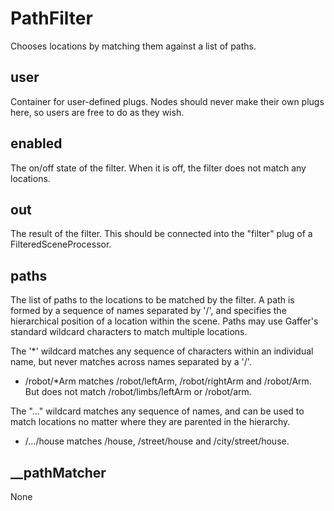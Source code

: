 # PathFilter

Chooses locations by matching them against a list of
paths.

## user 

 Container for user-defined plugs. Nodes
should never make their own plugs here,
so users are free to do as they wish. 

## enabled 

 The on/off state of the filter. When it is off, the
filter does not match any locations. 

## out 

 The result of the filter. This should be connected into
the "filter" plug of a FilteredSceneProcessor. 

## paths 

 The list of paths to the locations to be matched by the filter.
A path is formed by a sequence of names separated by '/', and
specifies the hierarchical position of a location within the scene.
Paths may use Gaffer's standard wildcard characters to match
multiple locations.

The '*' wildcard matches any sequence of characters within
an individual name, but never matches across names separated
by a '/'.

 - /robot/*Arm matches /robot/leftArm, /robot/rightArm and
   /robot/Arm. But does not match /robot/limbs/leftArm or
   /robot/arm.

The "..." wildcard matches any sequence of names, and can be
used to match locations no matter where they are parented in
the hierarchy.

 - /.../house matches /house, /street/house and /city/street/house. 

## __pathMatcher 

 None 

